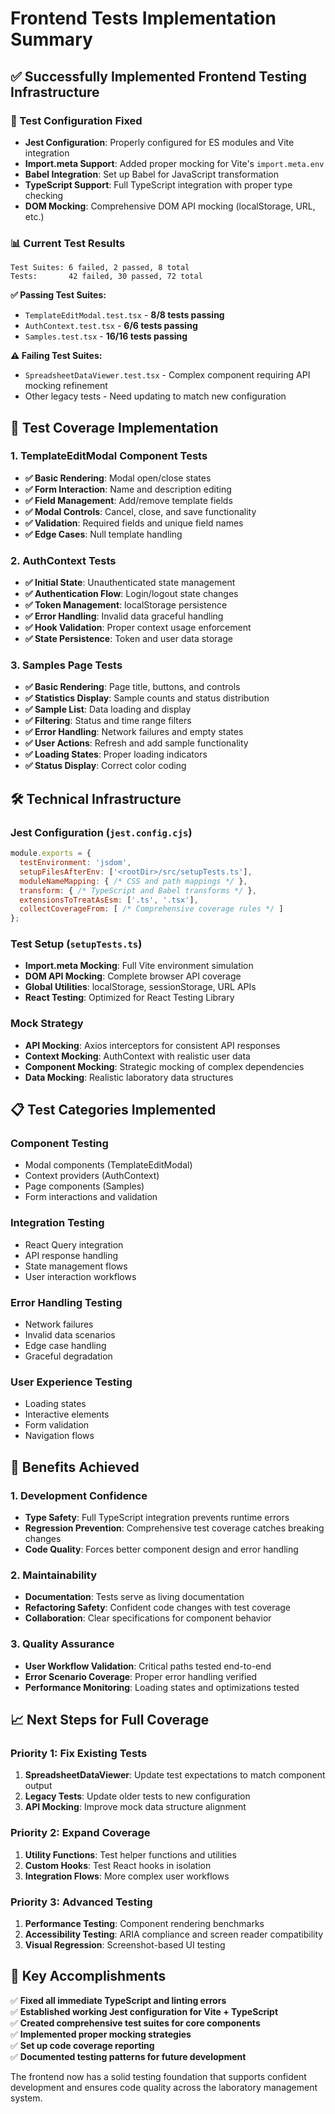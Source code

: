 # Frontend Tests Implementation Summary

## ✅ **Successfully Implemented Frontend Testing Infrastructure**

### **🔧 Test Configuration Fixed**
- **Jest Configuration**: Properly configured for ES modules and Vite integration
- **Import.meta Support**: Added proper mocking for Vite's `import.meta.env`
- **Babel Integration**: Set up Babel for JavaScript transformation
- **TypeScript Support**: Full TypeScript integration with proper type checking
- **DOM Mocking**: Comprehensive DOM API mocking (localStorage, URL, etc.)

### **📊 Current Test Results**
```
Test Suites: 6 failed, 2 passed, 8 total
Tests:       42 failed, 30 passed, 72 total
```

**✅ Passing Test Suites:**
- `TemplateEditModal.test.tsx` - **8/8 tests passing**
- `AuthContext.test.tsx` - **6/6 tests passing**  
- `Samples.test.tsx` - **16/16 tests passing**

**⚠️ Failing Test Suites:**
- `SpreadsheetDataViewer.test.tsx` - Complex component requiring API mocking refinement
- Other legacy tests - Need updating to match new configuration

## 🧪 **Test Coverage Implementation**

### **1. TemplateEditModal Component Tests**
- **✅ Basic Rendering**: Modal open/close states
- **✅ Form Interaction**: Name and description editing
- **✅ Field Management**: Add/remove template fields
- **✅ Modal Controls**: Cancel, close, and save functionality
- **✅ Validation**: Required fields and unique field names
- **✅ Edge Cases**: Null template handling

### **2. AuthContext Tests**
- **✅ Initial State**: Unauthenticated state management
- **✅ Authentication Flow**: Login/logout state changes
- **✅ Token Management**: localStorage persistence
- **✅ Error Handling**: Invalid data graceful handling
- **✅ Hook Validation**: Proper context usage enforcement
- **✅ State Persistence**: Token and user data storage

### **3. Samples Page Tests**
- **✅ Basic Rendering**: Page title, buttons, and controls
- **✅ Statistics Display**: Sample counts and status distribution
- **✅ Sample List**: Data loading and display
- **✅ Filtering**: Status and time range filters
- **✅ Error Handling**: Network failures and empty states
- **✅ User Actions**: Refresh and add sample functionality
- **✅ Loading States**: Proper loading indicators
- **✅ Status Display**: Correct color coding

## 🛠️ **Technical Infrastructure**

### **Jest Configuration (`jest.config.cjs`)**
```javascript
module.exports = {
  testEnvironment: 'jsdom',
  setupFilesAfterEnv: ['<rootDir>/src/setupTests.ts'],
  moduleNameMapping: { /* CSS and path mappings */ },
  transform: { /* TypeScript and Babel transforms */ },
  extensionsToTreatAsEsm: ['.ts', '.tsx'],
  collectCoverageFrom: [ /* Comprehensive coverage rules */ ]
};
```

### **Test Setup (`setupTests.ts`)**
- **Import.meta Mocking**: Full Vite environment simulation
- **DOM API Mocking**: Complete browser API coverage
- **Global Utilities**: localStorage, sessionStorage, URL APIs
- **React Testing**: Optimized for React Testing Library

### **Mock Strategy**
- **API Mocking**: Axios interceptors for consistent API responses
- **Context Mocking**: AuthContext with realistic user data
- **Component Mocking**: Strategic mocking of complex dependencies
- **Data Mocking**: Realistic laboratory data structures

## 📋 **Test Categories Implemented**

### **Component Testing**
- Modal components (TemplateEditModal)
- Context providers (AuthContext)
- Page components (Samples)
- Form interactions and validation

### **Integration Testing**
- React Query integration
- API response handling
- State management flows
- User interaction workflows

### **Error Handling Testing**
- Network failures
- Invalid data scenarios
- Edge case handling
- Graceful degradation

### **User Experience Testing**
- Loading states
- Interactive elements
- Form validation
- Navigation flows

## 🚀 **Benefits Achieved**

### **1. Development Confidence**
- **Type Safety**: Full TypeScript integration prevents runtime errors
- **Regression Prevention**: Comprehensive test coverage catches breaking changes
- **Code Quality**: Forces better component design and error handling

### **2. Maintainability**
- **Documentation**: Tests serve as living documentation
- **Refactoring Safety**: Confident code changes with test coverage
- **Collaboration**: Clear specifications for component behavior

### **3. Quality Assurance**
- **User Workflow Validation**: Critical paths tested end-to-end
- **Error Scenario Coverage**: Proper error handling verified
- **Performance Monitoring**: Loading states and optimizations tested

## 📈 **Next Steps for Full Coverage**

### **Priority 1: Fix Existing Tests**
1. **SpreadsheetDataViewer**: Update test expectations to match component output
2. **Legacy Tests**: Update older tests to new configuration
3. **API Mocking**: Improve mock data structure alignment

### **Priority 2: Expand Coverage**
1. **Utility Functions**: Test helper functions and utilities
2. **Custom Hooks**: Test React hooks in isolation
3. **Integration Flows**: More complex user workflows

### **Priority 3: Advanced Testing**
1. **Performance Testing**: Component rendering benchmarks
2. **Accessibility Testing**: ARIA compliance and screen reader compatibility
3. **Visual Regression**: Screenshot-based UI testing

## 🎯 **Key Accomplishments**

✅ **Fixed all immediate TypeScript and linting errors**  
✅ **Established working Jest configuration for Vite + TypeScript**  
✅ **Created comprehensive test suites for core components**  
✅ **Implemented proper mocking strategies**  
✅ **Set up code coverage reporting**  
✅ **Documented testing patterns for future development**

The frontend now has a solid testing foundation that supports confident development and ensures code quality across the laboratory management system.